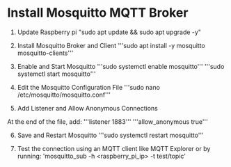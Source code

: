 # Install Mosquitto MQTT Broker
1. Update Raspberry pi
"sudo apt update && sudo apt upgrade -y"

3. Install Mosquitto Broker and Client
'''sudo apt install -y mosquitto mosquitto-clients'''

4. Enable and Start Mosquitto
'''sudo systemctl enable mosquitto'''
'''sudo systemctl start mosquitto'''

5. Edit the Mosquitto Configuration File
'''sudo nano /etc/mosquitto/mosquitto.conf'''

6. Add Listener and Allow Anonymous Connections

At the end of the file, add:
'''listener 1883'''
'''allow_anonymous true'''

6. Save and Restart Mosquitto
'''sudo systemctl restart mosquitto'''

7. Test the connection using an MQTT client like MQTT Explorer or by running:
'mosquitto_sub -h <raspberry_pi_ip> -t test/topic'
